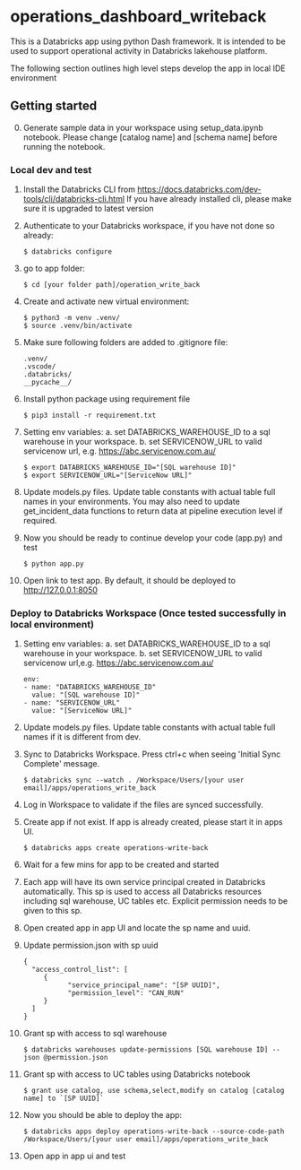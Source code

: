 # operations_dashboard_writeback

This is a Databricks app using python Dash framework. It is intended to be used to support operational activity in Databricks lakehouse platform.

The following section outlines high level steps develop the app in local IDE environment

## Getting started

0. Generate sample data in your workspace using setup_data.ipynb notebook. Please change [catalog name] and [schema name] before running the notebook.

### Local dev and test

1. Install the Databricks CLI from https://docs.databricks.com/dev-tools/cli/databricks-cli.html
If you have already installed cli, please make sure it is upgraded to latest version

2. Authenticate to your Databricks workspace, if you have not done so already:
    ```
    $ databricks configure
    ```

3. go to app folder:
    ```
    $ cd [your folder path]/operation_write_back    
    ```

4. Create and activate new virtual environment:
   ```
   $ python3 -m venv .venv/
   $ source .venv/bin/activate
   ```

5. Make sure following folders are added to .gitignore file:
   ```
   .venv/
   .vscode/
   .databricks/
   __pycache__/
   ```

6. Install python package using requirement file
    ```
    $ pip3 install -r requirement.txt    
    ```

7. Setting env variables: a. set DATABRICKS_WAREHOUSE_ID to a sql warehouse in your workspace. b. set SERVICENOW_URL to valid servicenow url, e.g. https://abc.servicenow.com.au/
    ```
    $ export DATABRICKS_WAREHOUSE_ID="[SQL warehouse ID]" 
    $ export SERVICENOW_URL="[ServiceNow URL]" 
    ```

8. Update models.py files. Update table constants with actual table full names in your environments. You may also need to update get_incident_data functions to return data at pipeline execution level if required. 

9. Now you should be ready to continue develop your code (app.py) and test
    ```
    $ python app.py    
    ```

10. Open link to test app. By default, it should be deployed to http://127.0.0.1:8050

### Deploy to Databricks Workspace (Once tested successfully in local environment)

1. Setting env variables: a. set DATABRICKS_WAREHOUSE_ID to a sql warehouse in your workspace. b. set SERVICENOW_URL to valid servicenow url,e.g. https://abc.servicenow.com.au/
    ```
   env:
   - name: "DATABRICKS_WAREHOUSE_ID"
      value: "[SQL warehouse ID]"
   - name: "SERVICENOW_URL"
      value: "[ServiceNow URL]"          
    ```
2. Update models.py files. Update table constants with actual table full names if it is different from dev.

3. Sync to Databricks Workspace. Press ctrl+c when seeing 'Initial Sync Complete' message.
    ```
    $ databricks sync --watch . /Workspace/Users/[your user email]/apps/operations_write_back  
    ```

4. Log in Workspace to validate if the files are synced successfully.

5. Create app if not exist. If app is already created, please start it in apps UI.
    ```
    $ databricks apps create operations-write-back  
    ```

6. Wait for a few mins for app to be created and started

7. Each app will have its own service principal created in Databricks automatically. This sp is used to access all Databricks resources including sql warehouse, UC tables etc. Explicit permission needs to be given to this sp. 

8. Open created app in app UI and locate the sp name and uuid.

9. Update permission.json with sp uuid
    ```
   {
      "access_control_list": [
         {
               "service_principal_name": "[SP UUID]",
               "permission_level": "CAN_RUN"
         }
      ]
   }
    ```

10. Grant sp with access to sql warehouse
    ```
    $ databricks warehouses update-permissions [SQL warehouse ID] --json @permission.json  
    ```

11. Grant sp with access to UC tables using Databricks notebook
    ```
    $ grant use catalog, use schema,select,modify on catalog [catalog name] to `[SP UUID]`   
    ```

12. Now you should be able to deploy the app:
    ```
    $ databricks apps deploy operations-write-back --source-code-path /Workspace/Users/[your user email]/apps/operations_write_back
    ```

13. Open app in app ui and test
